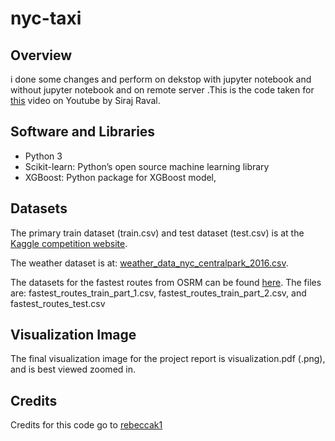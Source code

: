 # nyc-taxi


## Overview

i done some changes and perform on dekstop with jupyter notebook and without jupyter notebook and on remote server .This is the code taken for [this]() video on Youtube by Siraj Raval.

## Software and Libraries
- Python 3
- Scikit-learn: Python’s open source machine learning library
- XGBoost: Python package for XGBoost model,

## Datasets
The primary train dataset (train.csv) and test dataset (test.csv) is at the <a href="https://www.kaggle.com/c/nyc-taxi-trip-duration/data">Kaggle competition website</a>.

The weather dataset is at: <a href="https://www.kaggle.com/mathijs/weather-data-in-new-york-city-2016">weather_data_nyc_centralpark_2016.csv</a>.

The datasets for the fastest routes from OSRM can be found <a href=https://www.kaggle.com/oscarleo/new-york-city-taxi-with-osrm>here</a>. The files are:  fastest_routes_train_part_1.csv, fastest_routes_train_part_2.csv, and fastest_routes_test.csv

## Visualization Image
The final visualization image for the project report is visualization.pdf (.png), and is best viewed zoomed in.


## Credits

Credits for this code go to [rebeccak1](https://github.com/rebeccak1/nyc-taxi) 
